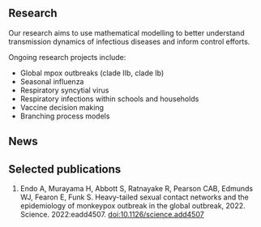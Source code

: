## Research
Our research aims to use mathematical modelling to better understand transmission dynamics of infectious diseases and inform control efforts.

Ongoing research projects include:
* Global mpox outbreaks (clade IIb, clade Ib)
* Seasonal influenza
* Respiratory syncytial virus
* Respiratory infections within schools and households
* Vaccine decision making
* Branching process models

## News

## Selected publications
1. Endo A, Murayama H, Abbott S, Ratnayake R, Pearson CAB, Edmunds WJ, Fearon E, Funk S. Heavy-tailed sexual contact networks and the epidemiology of monkeypox outbreak in the global outbreak, 2022. Science. 2022:eadd4507. [doi:10.1126/science.add4507](https://doi.org/10.1126/science.add4507)
